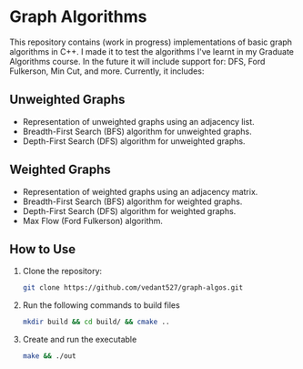 # Graph Algorithms

This repository contains (work in progress) implementations of basic graph algorithms in C++. I made it to test the algorithms I've learnt in my Graduate Algorithms course.
In the future it will include support for: DFS, Ford Fulkerson, Min Cut, and more. Currently, it includes:

## Unweighted Graphs

- Representation of unweighted graphs using an adjacency list.
- Breadth-First Search (BFS) algorithm for unweighted graphs.
- Depth-First Search (DFS) algorithm for unweighted graphs.


## Weighted Graphs

- Representation of weighted graphs using an adjacency matrix.
- Breadth-First Search (BFS) algorithm for weighted graphs.
- Depth-First Search (DFS) algorithm for weighted graphs.
- Max Flow (Ford Fulkerson) algorithm.


## How to Use

1. Clone the repository:

   ```bash
   git clone https://github.com/vedant527/graph-algos.git
   
2. Run the following commands to build files
 
   ```bash
   mkdir build && cd build/ && cmake ..

3. Create and run the executable
 
   ```bash
   make && ./out
